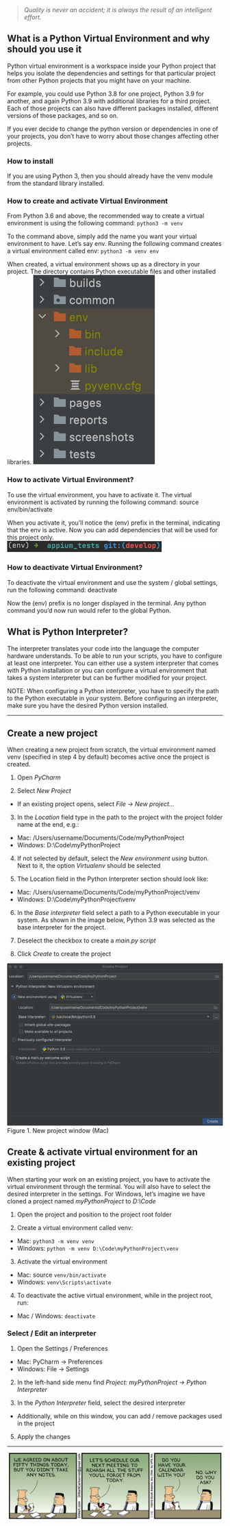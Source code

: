 > *Quality is never an accident; it is always the result of an intelligent effort.*


## What is a Python Virtual Environment and why should you use it

Python virtual environment is a workspace inside your Python project that helps you isolate the dependencies and settings for that particular project from other Python projects that you might have on your machine.

For example, you could use Python 3.8 for one project, Python 3.9 for another, and again Python 3.9 with additional libraries for a third project. 
Each of those projects can also have different packages installed, different versions of those packages, and so on.

If you ever decide to change the python version or dependencies in one of your projects, you don’t have to worry about those changes affecting other projects.


### How to install

If you are using Python 3, then you should already have the venv module from the standard library installed. 

### How to create and activate Virtual Environment

From Python 3.6 and above, the recommended way to create a virtual environment is using the following command:
`python3 -m venv`

To the command above, simply add the name you want your virtual environment to have. Let’s say env. 
Running the following command creates a virtual environment called env:
`python3 -m venv env`

When created, a virtual environment shows up as a directory in your project. The directory contains Python executable files and other installed libraries.
![virtual_environment_structure.png](/img/virtual_environment_structure.png)

### How to activate Virtual Environment?

To use the virtual environment, you have to activate it. The virtual environment is activated by running the following command: 
source env/bin/activate

When you activate it, you’ll notice the (env) prefix in the terminal, indicating that the env is active. Now you can add dependencies that will be used for this project only.
![virtual_environment_active.png](/img/virtual_environment_active.png)

### How to deactivate Virtual Environment?

To deactivate the virtual environment and use the system / global settings, run the following command: deactivate

Now the (env) prefix is no longer displayed in the terminal. Any python command you’d now run would refer to the global Python.

## What is Python Interpreter?
The interpreter translates your code into the language the computer hardware understands. To be able to run your scripts, you have to configure at least one interpreter. 
You can either use a system interpreter that comes with Python installation or you can configure a virtual environment that takes a system interpreter but can be further modified for your project.

NOTE: When configuring a Python interpreter, you have to specify the path to the Python executable in your system. Before configuring an interpreter, make sure you have the desired Python version installed.

----

## Create a new project
When creating a new project from scratch, the virtual environment named venv
(specified in step 4 by default) becomes active once the project is created.

1. Open *PyCharm*

2. Select *New Project*
 - If an existing project opens, select *File -> New project…*

3. In the *Location* field type in the path to the project with the project folder name
at the end, e.g.:
 - Mac: /Users/username/Documents/Code/myPythonProject
 - Windows: D:\Code\myPythonProject

4. If not selected by default, select the *New environment using* button. Next to it, the option *Virtualenv* should be selected

5. The Location field in the Python Interpreter section should look like:
 - Mac: /Users/username/Documents/Code/myPythonProject/venv
 - Windows: D:\Code\myPythonProject\venv

6. In the *Base interpreter* field select a path to a Python executable in your system. As shown in the image below, Python 3.9 was selected as the base interpreter for the project.

7. Deselect the checkbox to create a *main.py script*

8. Click *Create* to create the project

![virtual_environment_create_project.png](/img/virtual_environment_create_project.png)
Figure 1. New project window (Mac)

## Create & activate virtual environment for an existing project
When starting your work on an existing project, you have to activate the virtual environment through the terminal. You will also have to select the desired interpreter in the settings.
For Windows, let’s imagine we have cloned a project named *myPythonProject* to *D:\Code*

1. Open the project and position to the project root folder

2. Create a virtual environment called venv:
 - Mac: `python3 -m venv venv`
 - Windows: `python -m venv D:\Code\myPythonProject\venv`

3. Activate the virtual environment
 - Mac: source `venv/bin/activate`
 - Windows: `venv\Scripts\activate`

4. To deactivate the active virtual environment, while in the project root, run:
 - Mac / Windows: `deactivate`

### Select / Edit an interpreter
1. Open the Settings / Preferences
 - Mac: PyCharm -> Preferences
 - Windows: File -> Settings

2. In the left-hand side menu find *Project: myPythonProject -> Python Interpreter*

3. In the *Python Interpreter* field, select the desired interpreter
 - Additionally, while on this window, you can add / remove packages used in the project

5. Apply the changes

---

![dilbert-virtual-environment.png](/img/dilbert-virtual-environment.png)